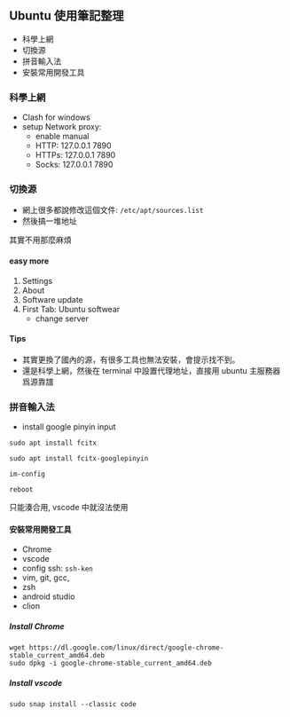 ## Ubuntu 使用筆記整理

- 科學上網
- 切換源
- 拼音輸入法
- 安裝常用開發工具


### 科學上網

- Clash for windows 
- setup Network proxy: 
    - enable manual
    - HTTP: 127.0.0.1 7890
    - HTTPs: 127.0.0.1 7890
    - Socks: 127.0.0.1 7890

### 切換源

- 網上很多都說修改這個文件: `/etc/apt/sources.list`
- 然後搞一堆地址

其實不用那麼麻煩

#### easy more

1. Settings
2. About
3. Software update
4. First Tab: Ubuntu softwear
    - change server

#### Tips

- 其實更換了國內的源，有很多工具也無法安裝，會提示找不到。
- 還是科學上網，然後在 terminal 中設置代理地址，直接用 ubuntu 主服務器 爲源靠譜


### 拼音輸入法

- install google pinyin input
```shell
sudo apt install fcitx

sudo apt install fcitx-googlepinyin

im-config

reboot
```

只能湊合用, vscode 中就沒法使用

#### 安裝常用開發工具

- Chrome
- vscode
- config ssh: `ssh-ken`
- vim, git, gcc, 
- zsh
- android studio
- clion

##### Install Chrome

```
wget https://dl.google.com/linux/direct/google-chrome-stable_current_amd64.deb
sudo dpkg -i google-chrome-stable_current_amd64.deb
```

##### Install vscode
```
sudo snap install --classic code
```